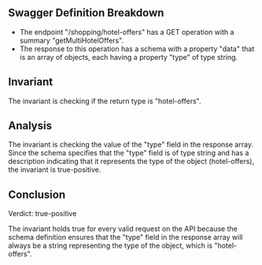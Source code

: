 ## Swagger Definition Breakdown
- The endpoint "/shopping/hotel-offers" has a GET operation with a summary "getMultiHotelOffers".
- The response to this operation has a schema with a property "data" that is an array of objects, each having a property "type" of type string.

## Invariant
The invariant is checking if the return type is "hotel-offers".

## Analysis
The invariant is checking the value of the "type" field in the response array. Since the schema specifies that the "type" field is of type string and has a description indicating that it represents the type of the object (hotel-offers), the invariant is true-positive.

## Conclusion
Verdict: true-positive

The invariant holds true for every valid request on the API because the schema definition ensures that the "type" field in the response array will always be a string representing the type of the object, which is "hotel-offers".
